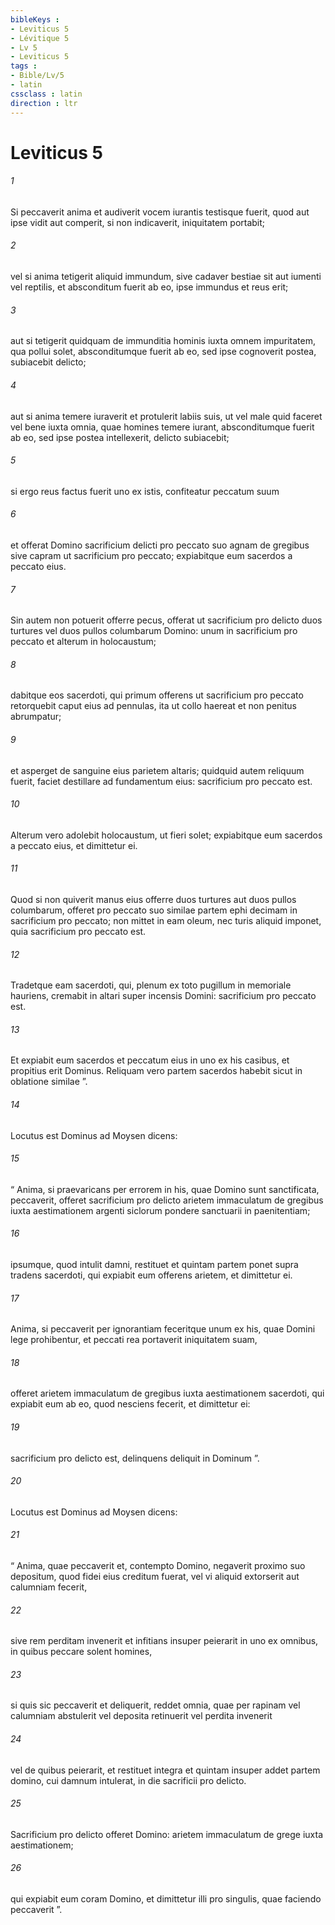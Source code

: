 ```yaml
---
bibleKeys : 
- Leviticus 5
- Lévitique 5
- Lv 5
- Leviticus 5
tags : 
- Bible/Lv/5
- latin
cssclass : latin
direction : ltr
---
```


# Leviticus 5

###### 1
Si peccaverit anima et audiverit vocem iurantis testisque fuerit, quod aut ipse vidit aut comperit, si non indicaverit, iniquitatem portabit; 
###### 2
vel si anima tetigerit aliquid immundum, sive cadaver bestiae sit aut iumenti vel reptilis, et absconditum fuerit ab eo, ipse immundus et reus erit; 
###### 3
aut si tetigerit quidquam de immunditia hominis iuxta omnem impuritatem, qua pollui solet, absconditumque fuerit ab eo, sed ipse cognoverit postea, subiacebit delicto; 
###### 4
aut si anima temere iuraverit et protulerit labiis suis, ut vel male quid faceret vel bene iuxta omnia, quae homines temere iurant, absconditumque fuerit ab eo, sed ipse postea intellexerit, delicto subiacebit; 
###### 5
si ergo reus factus fuerit uno ex istis, confiteatur peccatum suum 
###### 6
et offerat Domino sacrificium delicti pro peccato suo agnam de gregibus sive capram ut sacrificium pro peccato; expiabitque eum sacerdos a peccato eius.
###### 7
Sin autem non potuerit offerre pecus, offerat ut sacrificium pro delicto duos turtures vel duos pullos columbarum Domino: unum in sacrificium pro peccato et alterum in holocaustum; 
###### 8
dabitque eos sacerdoti, qui primum offerens ut sacrificium pro peccato retorquebit caput eius ad pennulas, ita ut collo haereat et non penitus abrumpatur; 
###### 9
et asperget de sanguine eius parietem altaris; quidquid autem reliquum fuerit, faciet destillare ad fundamentum eius: sacrificium pro peccato est. 
###### 10
Alterum vero adolebit holocaustum, ut fieri solet; expiabitque eum sacerdos a peccato eius, et dimittetur ei.
###### 11
Quod si non quiverit manus eius offerre duos turtures aut duos pullos columbarum, offeret pro peccato suo similae partem ephi decimam in sacrificium pro peccato; non mittet in eam oleum, nec turis aliquid imponet, quia sacrificium pro peccato est. 
###### 12
Tradetque eam sacerdoti, qui, plenum ex toto pugillum in memoriale hauriens, cremabit in altari super incensis Domini: sacrificium pro peccato est. 
###### 13
Et expiabit eum sacerdos et peccatum eius in uno ex his casibus, et propitius erit Dominus. Reliquam vero partem sacerdos habebit sicut in oblatione similae ”.
###### 14
Locutus est Dominus ad Moysen dicens: 
###### 15
“ Anima, si praevaricans per errorem in his, quae Domino sunt sanctificata, peccaverit, offeret sacrificium pro delicto arietem immaculatum de gregibus iuxta aestimationem argenti siclorum pondere sanctuarii in paenitentiam; 
###### 16
ipsumque, quod intulit damni, restituet et quintam partem ponet supra tradens sacerdoti, qui expiabit eum offerens arietem, et dimittetur ei.
###### 17
Anima, si peccaverit per ignorantiam feceritque unum ex his, quae Domini lege prohibentur, et peccati rea portaverit iniquitatem suam, 
###### 18
offeret arietem immaculatum de gregibus iuxta aestimationem sacerdoti, qui expiabit eum ab eo, quod nesciens fecerit, et dimittetur ei: 
###### 19
sacrificium pro delicto est, delinquens deliquit in Dominum ”.
###### 20
Locutus est Dominus ad Moysen dicens: 
###### 21
“ Anima, quae peccaverit et, contempto Domino, negaverit proximo suo depositum, quod fidei eius creditum fuerat, vel vi aliquid extorserit aut calumniam fecerit, 
###### 22
sive rem perditam invenerit et infitians insuper peierarit in uno ex omnibus, in quibus peccare solent homines, 
###### 23
si quis sic peccaverit et deliquerit, reddet omnia, quae per rapinam vel calumniam abstulerit vel deposita retinuerit vel perdita invenerit 
###### 24
vel de quibus peierarit, et restituet integra et quintam insuper addet partem domino, cui damnum intulerat, in die sacrificii pro delicto. 
###### 25
Sacrificium pro delicto offeret Domino: arietem immaculatum de grege iuxta aestimationem; 
###### 26
qui expiabit eum coram Domino, et dimittetur illi pro singulis, quae faciendo peccaverit ”.

